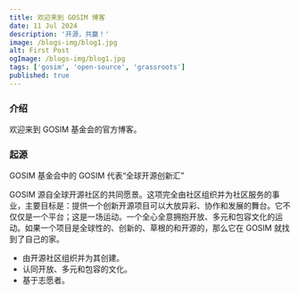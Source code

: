 ```yaml
---
title: 欢迎来到 GOSIM 博客
date: 11 Jul 2024
description: '开源，共赢！'
image: /blogs-img/blog1.jpg
alt: First Post
ogImage: /blogs-img/blog1.jpg
tags: ['gosim', 'open-source', 'grassroots']
published: true
---
```


### 介绍

欢迎来到 GOSIM 基金会的官方博客。

### 起源

GOSIM 基金会中的 GOSIM 代表“全球开源创新汇”

‍GOSIM 源自全球开源社区的共同愿景。这项完全由社区组织并为社区服务的事业，主要目标是：提供一个创新开源项目可以大放异彩、协作和发展的舞台。它不仅仅是一个平台；这是一场运动。一个全心全意拥抱开放、多元和包容文化的运动。如果一个项目是全球性的、创新的、草根的和开源的，那么它在 GOSIM 就找到了自己的家。

* 由开源社区组织并为其创建。
* 认同开放、多元和包容的文化。
* 基于志愿者。
